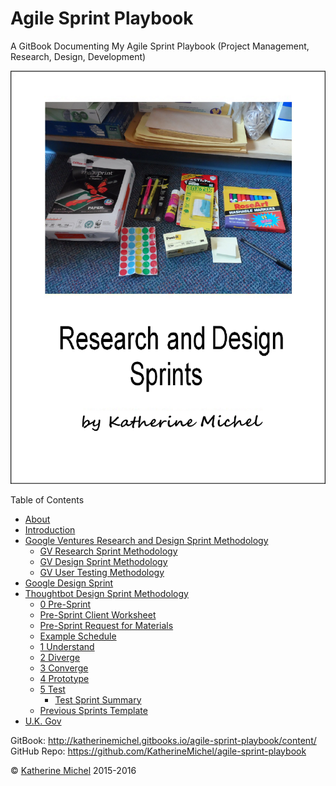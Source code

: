 # Agile Sprint Playbook

A GitBook Documenting My Agile Sprint Playbook (Project Management, Research, Design, Development)

![](cover.jpg)

Table of Contents
* [About](README.md)
* [Introduction](introduction.md)
* [Google Ventures Research and Design Sprint Methodology](google-ventures/google_ventures_research_and_design_sprint_methodology.md)
   * [GV Research Sprint Methodology](google-ventures/gv_research_sprint_methodology.md)
   * [GV Design Sprint Methodology](google-ventures/gv_design_sprint_methodology.md)
   * [GV User Testing Methodology](google-ventures/gv_user_testing_methodology.md)
* [Google Design Sprint](google_design_sprint.md)
* [Thoughtbot Design Sprint Methodology](thoughtbot/thoughtbot_design_sprint_methodology.md)
   * [0 Pre-Sprint](thoughtbot/0-pre-sprint.md)
   * [Pre-Sprint Client Worksheet](thoughtbot/0-pre-sprint-client-worksheet.md)
   * [Pre-Sprint Request for Materials](thoughtbot/0-pre-sprint-request-for-materials.md)
   * [Example Schedule](thoughtbot/example_schedule.md)
   * [1 Understand](thoughtbot/1-understand.md)
   * [2 Diverge](thoughtbot/2-diverge.md)
   * [3 Converge](thoughtbot/3-converge.md)
   * [4 Prototype](thoughtbot/4-prototype.md)
   * [5 Test](thoughtbot/5-test.md)
       * [Test Sprint Summary](thoughtbot/5-test-sprint-summary.md)
   * [Previous Sprints Template](previous_sprints_template.md)
* [U.K. Gov](uk_gov.md)

GitBook: http://katherinemichel.gitbooks.io/agile-sprint-playbook/content/
<br> 
GitHub Repo: https://github.com/KatherineMichel/agile-sprint-playbook

© [Katherine Michel](https://twitter.com/katimichel) 2015-2016
